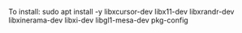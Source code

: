 

To install:
sudo apt install -y libxcursor-dev libx11-dev libxrandr-dev libxinerama-dev libxi-dev libgl1-mesa-dev pkg-config